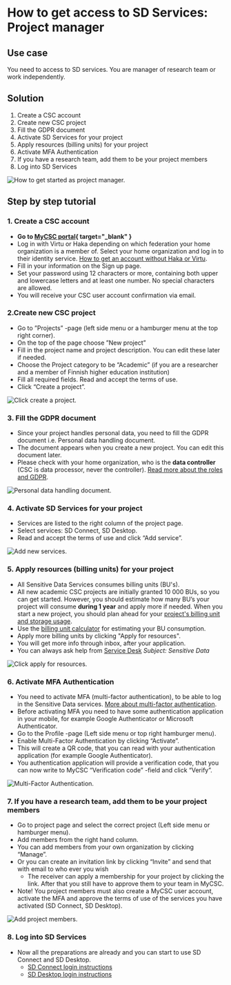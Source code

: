 
# How to get access to SD Services: Project manager

## Use case

You need to access to SD services. You are manager of research team or work independently.

## Solution

1. Create a CSC account
2. Create new CSC project
3. Fill the GDPR document
4. Activate SD Services for your project
5. Apply resources (billing units) for your project
6. Activate MFA Authentication
7. If you have a research team, add them to be your project members
8. Log into SD Services

![How to get started as project manager.](images/MyCSC/HowToGetStarted_SD_Project_Manager.png)


## Step by step tutorial

### 1. Create a CSC account
    
- **Go to [MyCSC portal](https://my.csc.fi){ target="_blank" }**
- Log in with Virtu or Haka depending on which federation your home organization is a member of. Select your home organization and log in to their identity service. [How to get an account without Haka or Virtu](../../accounts/how-to-create-new-user-account.md#getting-an-account-without-haka-or-virtu). 
- Fill in your information on the Sign up page.
- Set your password using 12 characters or more, containing both upper and lowercase letters and at least one number. No special characters are allowed.
 - You will receive your CSC user account confirmation via email.

### 2.Create new CSC project

- Go to ”Projects” -page (left side menu or a hamburger menu at the top right corner).
- On the top of the page choose ”New project”
- Fill in the project name and project description. You can edit these later if needed.
- Choose the Project category to be “Academic” (if you are a researcher and a member of Finnish higher education institution)
- Fill all required fields. Read and accept the terms of use.
- Click “Create a project”.

![Click create a project.](./images/MyCSC/MyCSC_NewProject.png)


### 3. Fill the GDPR document

- Since your project handles personal data, you need to fill the GDPR document i.e. Personal data handling document.
- The document appears when you create a new project. You can edit this document later.
- Please check with your home organization, who is the **data controller** (CSC is data processor, never the controller). [Read more about the roles and GDPR](../../support/faq/sensitive-data-legal.md#what-are-the-roles-of-csc-and-its-service-users-under-gdpr).

![Personal data handling document.](./images/MyCSC/MyCSC_PersonalDataHandling.png)

### 4. Activate SD Services for your project

- Services are listed to the right column of the project page.
- Select services: SD Connect, SD Desktop.
- Read and accept the terms of use and click “Add service”.

![Add new services.](./images/MyCSC/MyCSC_AddServices.png)


### 5. Apply resources (billing units) for your project

- All Sensitive Data Services consumes billing units (BU's). 
- All new academic CSC projects are initially granted 10 000 BUs, so you can get started. However, you should estimate how many BU’s your project will consume **during 1 year** and apply more if needed. When you start a new project, you should plan ahead for your [project's billing unit and storage usage](sd-csc-project.md).
- Use the [billing unit calculator](sd-csc-project.md#billing-unit-calculator-for-estimating-billing-units-consumption) for estimating your BU consumption.
- Apply more billing units by clicking "Apply for resources".
- You will get more info through inbox, after your application.
- You can always ask help from [Service Desk](../../support/contact.md) *Subject: Sensitive Data*

![Click apply for resources.](./images/MyCSC/MyCSC_AddResources.png)


### 6. Activate MFA Authentication

- You need to activate MFA (multi-factor authentication), to be able to log in the Sensitive Data services. [More about multi-factor authentication](../../accounts/mfa.md).
- Before activating MFA you need to have some authentication application in your mobile, for example Google Authenticator or Microsoft Authenticator.
- Go to the Profile -page (Left side menu or top right hamburger menu).
- Enable Multi-Factor Authentication by clicking “Activate”.
- This will create a QR code, that you can read with your authentication application (for example Google Authenticator).
- You authentication application will provide a verification code, that you can now write to MyCSC “Verification code” -field and click “Verify”.

![Multi-Factor Authentication.](./images/MyCSC/MyCSC_MFA.png)


### 7. If you have a research team, add them to be your project members

- Go to project page and select the correct project (Left side menu or hamburger menu).
- Add members from the right hand column.
- You can add members from your own organization by clicking “Manage”.
- Or you can create an invitation link by clicking “Invite” and send that with email to who ever you wish
    - The receiver can apply a membership for your project by clicking the link. After that  you still have to approve them to your team in MyCSC.
- Note! You project members must also create a MyCSC user account, activate the MFA and approve the terms of use of the services you have activated (SD Connect, SD Desktop).

![Add project members.](./images/MyCSC/MyCSC_AddMembers.png)


### 8. Log into SD Services

- Now all the preparations are already and you can start to use SD Connect and SD Desktop.
    - [SD Connect login instructions](sd-connect-login.md)
    - [SD Desktop login instructions](sd-desktop-login.md)